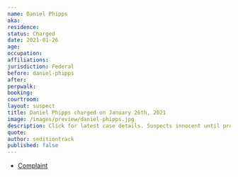 ```yaml
---
name: Daniel Phipps
aka:
residence: 
status: Charged
date: 2021-01-26
age: 
occupation:
affiliations:
jurisdiction: Federal
before: daniel-phipps
after:
perpwalk:
booking: 
courtroom:
layout: suspect
title: Daniel Phipps charged on January 26th, 2021
image: /images/preview/daniel-phipps.jpg
description: Click for latest case details. Suspects innocent until proven guilty.
quote:
author: seditiontrack
published: false
---
```


- [Complaint](https://www.justice.gov//opa/page/file/1360726/download)
